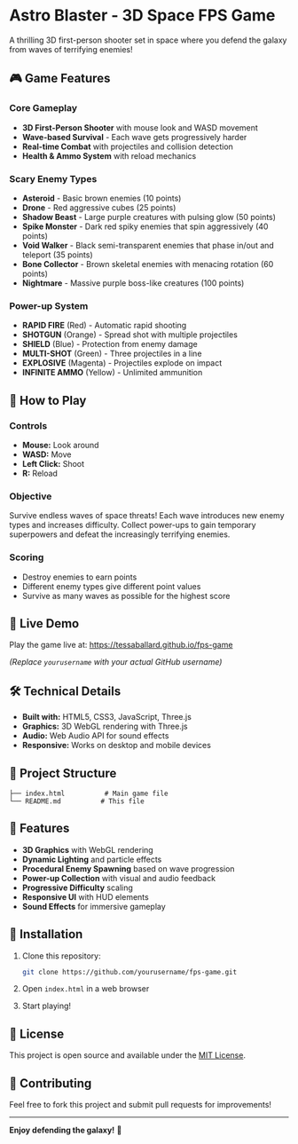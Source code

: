 # Astro Blaster - 3D Space FPS Game

A thrilling 3D first-person shooter set in space where you defend the galaxy from waves of terrifying enemies!

## 🎮 Game Features

### Core Gameplay

- **3D First-Person Shooter** with mouse look and WASD movement
- **Wave-based Survival** - Each wave gets progressively harder
- **Real-time Combat** with projectiles and collision detection
- **Health & Ammo System** with reload mechanics

### Scary Enemy Types

- **Asteroid** - Basic brown enemies (10 points)
- **Drone** - Red aggressive cubes (25 points)
- **Shadow Beast** - Large purple creatures with pulsing glow (50 points)
- **Spike Monster** - Dark red spiky enemies that spin aggressively (40 points)
- **Void Walker** - Black semi-transparent enemies that phase in/out and teleport (35 points)
- **Bone Collector** - Brown skeletal enemies with menacing rotation (60 points)
- **Nightmare** - Massive purple boss-like creatures (100 points)

### Power-up System

- **RAPID FIRE** (Red) - Automatic rapid shooting
- **SHOTGUN** (Orange) - Spread shot with multiple projectiles
- **SHIELD** (Blue) - Protection from enemy damage
- **MULTI-SHOT** (Green) - Three projectiles in a line
- **EXPLOSIVE** (Magenta) - Projectiles explode on impact
- **INFINITE AMMO** (Yellow) - Unlimited ammunition

## 🎯 How to Play

### Controls

- **Mouse:** Look around
- **WASD:** Move
- **Left Click:** Shoot
- **R:** Reload

### Objective

Survive endless waves of space threats! Each wave introduces new enemy types and increases difficulty. Collect power-ups to gain temporary superpowers and defeat the increasingly terrifying enemies.

### Scoring

- Destroy enemies to earn points
- Different enemy types give different point values
- Survive as many waves as possible for the highest score

## 🚀 Live Demo

Play the game live at: https://tessaballard.github.io/fps-game

_(Replace `yourusername` with your actual GitHub username)_

## 🛠️ Technical Details

- **Built with:** HTML5, CSS3, JavaScript, Three.js
- **Graphics:** 3D WebGL rendering with Three.js
- **Audio:** Web Audio API for sound effects
- **Responsive:** Works on desktop and mobile devices

## 📁 Project Structure

```
├── index.html          # Main game file
└── README.md          # This file
```

## 🎨 Features

- **3D Graphics** with WebGL rendering
- **Dynamic Lighting** and particle effects
- **Procedural Enemy Spawning** based on wave progression
- **Power-up Collection** with visual and audio feedback
- **Progressive Difficulty** scaling
- **Responsive UI** with HUD elements
- **Sound Effects** for immersive gameplay

## 🔧 Installation

1. Clone this repository:

   ```bash
   git clone https://github.com/yourusername/fps-game.git
   ```

2. Open `index.html` in a web browser
3. Start playing!

## 📝 License

This project is open source and available under the [MIT License](LICENSE).

## 🤝 Contributing

Feel free to fork this project and submit pull requests for improvements!

---

**Enjoy defending the galaxy!** 🌌
